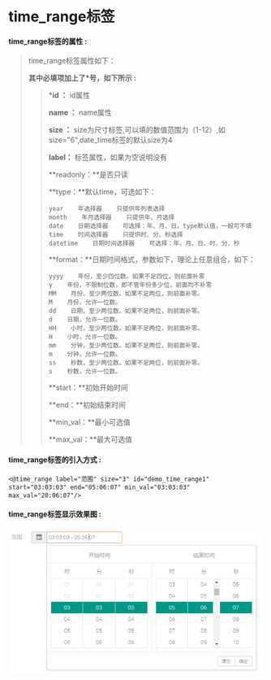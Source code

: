 # time\_range**标签**

#### time\_range**标签的属性 :**

> time\_range标签属性如下：
>
> **其中必填项加上了\*号，如下所示 :**
>
> > \***id ：** id属性
> >
> > **name ：** name属性
> >
> > **size ：** size为尺寸标签,可以填的数值范围为（1-12）,如size="6",date\_time标签的默认size为4
> >
> > **label：** 标签属性，如果为空说明没有
> >
> > **readonly：**是否只读
> >
> > **type：**默认time，可选如下：
> >
> > ```
> > year    年选择器    只提供年列表选择
> > month    年月选择器    只提供年、月选择
> > date    日期选择器    可选择：年、月、日。type默认值，一般可不填
> > time    时间选择器    只提供时、分、秒选择
> > datetime    日期时间选择器    可选择：年、月、日、时、分、秒
> > ```
> >
> > **format：**日期时间格式，参数如下，理论上任意组合，如下：
> >
> > ```
> > yyyy    年份，至少四位数。如果不足四位，则前面补零
> > y    年份，不限制位数，即不管年份多少位，前面均不补零
> > MM    月份，至少两位数。如果不足两位，则前面补零。
> > M    月份，允许一位数。
> > dd    日期，至少两位数。如果不足两位，则前面补零。
> > d    日期，允许一位数。
> > HH    小时，至少两位数。如果不足两位，则前面补零。
> > H    小时，允许一位数。
> > mm    分钟，至少两位数。如果不足两位，则前面补零。
> > m    分钟，允许一位数。
> > ss    秒数，至少两位数。如果不足两位，则前面补零。
> > s    秒数，允许一位数。
> > ```
> >
> > **start：**初始开始时间
> >
> > **end：**初始结束时间
> >
> > **min\_val：**最小可选值
> >
> > **max\_val：**最大可选值

#### time\_range标签的引入方式 :

```
<@time_range label="范围" size="3" id="demo_time_range1" start="03:03:03" end="05:06:07" min_val="03:03:03" max_val="20:06:07"/>
```

#### time\_range标签显示效果图 :

![](/assets/time_range.png)

